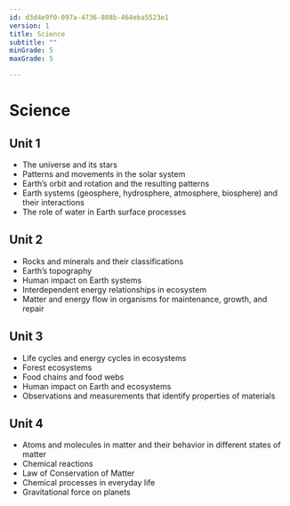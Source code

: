 ```yaml
---
id: d3d4e9f0-097a-4736-808b-464eba5523e1
version: 1
title: Science
subtitle: ""
minGrade: 5
maxGrade: 5

---
```

# Science


## Unit 1
* The universe and its stars
* Patterns and movements in the solar system
* Earth’s orbit and rotation and the resulting patterns
* Earth systems (geosphere, hydrosphere, atmosphere, biosphere) and their interactions
* The role of water in Earth surface processes

## Unit 2
* Rocks and minerals and their classifications
* Earth’s topography
* Human impact on Earth systems
* Interdependent energy relationships in ecosystem
* Matter and energy flow in organisms for maintenance, growth, and repair

## Unit 3
* Life cycles and energy cycles in ecosystems
* Forest ecosystems
* Food chains and food webs
* Human impact on Earth and ecosystems
* Observations and measurements that identify properties of materials

## Unit 4
* Atoms and molecules in matter and their behavior in different states of matter
* Chemical reactions
* Law of Conservation of Matter
* Chemical processes in everyday life
* Gravitational force on planets